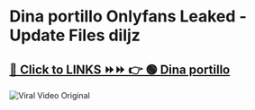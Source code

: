 
 # Dina portillo Onlyfans Leaked - Update Files diljz

## <h2><a href="https://clipsfans.com/Dina_portillo&ref=git">🔗 Click to LINKS ⏩⏩ 👉 🟢 Dina portillo </a></h2>

<a href="https://clipsfans.com/Dina_portillo&ref=git" rel="nofollow" data-target="animated-image.originalLink"><img src="https://i.ibb.co.com/xMMVF88/686577567.gif" alt="Viral Video Original" style="max-width: 100%; display: inline-block;" data-target="animated-image.originalImage"></a>

